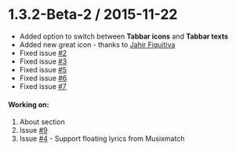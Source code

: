 1.3.2-Beta-2 / 2015-11-22
==================
  * Added option to switch between **Tabbar icons** and **Tabbar texts**
  * Added new great icon - thanks to [Jahir Fiquitiva](https://plus.google.com/u/1/+JahirFiquitivaJDev)
  * Fixed issue [#2](https://github.com/kienvtqhi/melocloud-issue-tracker/issues/2)
  * Fixed issue [#3](https://github.com/kienvtqhi/melocloud-issue-tracker/issues/3)
  * Fixed issue [#5](https://github.com/kienvtqhi/melocloud-issue-tracker/issues/5)
  * Fixed issue [#6](https://github.com/kienvtqhi/melocloud-issue-tracker/issues/6)
  * Fixed issue [#7](https://github.com/kienvtqhi/melocloud-issue-tracker/issues/7)
 
#### Working on: 
1. About section
2. Issue [#9](https://github.com/kienvtqhi/melocloud-issue-tracker/issues/9)
3. Issue [#4](https://github.com/kienvtqhi/melocloud-issue-tracker/issues/4) - Support floating lyrics from Musixmatch